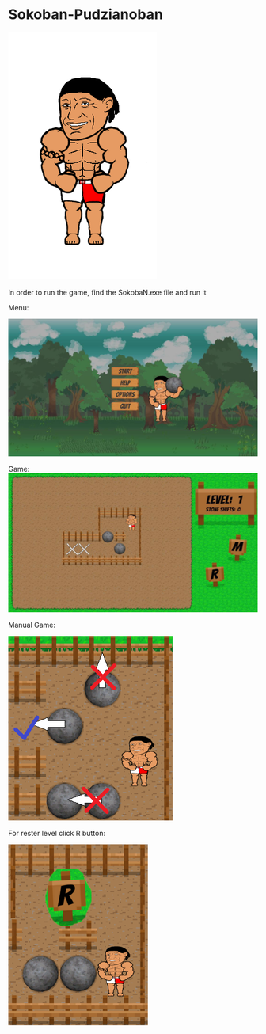 # Sokoban-Pudzianoban

![logo](https://github.com/DamStell/Sokoban-Pudzianoban/blob/main/logo.png)


In order to run the game, find the SokobaN.exe file and run it

Menu:

![menu](menu.PNG)

Game:
![game](game.PNG)

Manual Game:

![manualgame1](https://github.com/DamStell/Sokoban-Pudzianoban/blob/main/Sokoban_Project/Assets/Textures/Help/2.png)

For rester level click R button:

![manualgame2](https://github.com/DamStell/Sokoban-Pudzianoban/blob/main/Sokoban_Project/Assets/Textures/Help/4.png)
